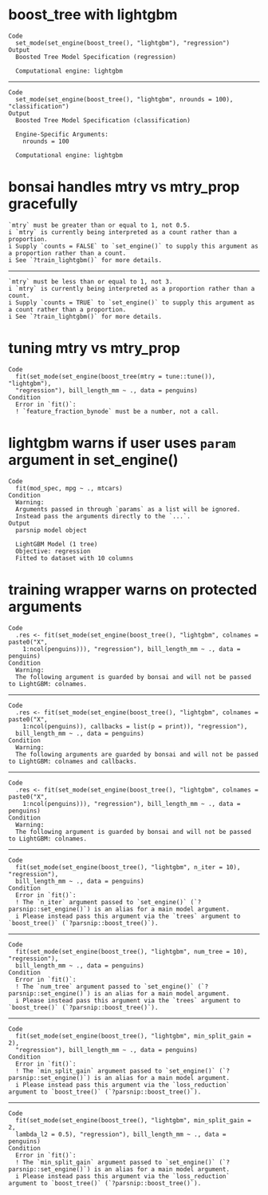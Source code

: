 # boost_tree with lightgbm

    Code
      set_mode(set_engine(boost_tree(), "lightgbm"), "regression")
    Output
      Boosted Tree Model Specification (regression)
      
      Computational engine: lightgbm 
      

---

    Code
      set_mode(set_engine(boost_tree(), "lightgbm", nrounds = 100), "classification")
    Output
      Boosted Tree Model Specification (classification)
      
      Engine-Specific Arguments:
        nrounds = 100
      
      Computational engine: lightgbm 
      

# bonsai handles mtry vs mtry_prop gracefully

    `mtry` must be greater than or equal to 1, not 0.5.
    i `mtry` is currently being interpreted as a count rather than a proportion.
    i Supply `counts = FALSE` to `set_engine()` to supply this argument as a proportion rather than a count.
    i See `?train_lightgbm()` for more details.

---

    `mtry` must be less than or equal to 1, not 3.
    i `mtry` is currently being interpreted as a proportion rather than a count.
    i Supply `counts = TRUE` to `set_engine()` to supply this argument as a count rather than a proportion.
    i See `?train_lightgbm()` for more details.

# tuning mtry vs mtry_prop

    Code
      fit(set_mode(set_engine(boost_tree(mtry = tune::tune()), "lightgbm"),
      "regression"), bill_length_mm ~ ., data = penguins)
    Condition
      Error in `fit()`:
      ! `feature_fraction_bynode` must be a number, not a call.

# lightgbm warns if user uses `param` argument in set_engine()

    Code
      fit(mod_spec, mpg ~ ., mtcars)
    Condition
      Warning:
      Arguments passed in through `params` as a list will be ignored.
      Instead pass the arguments directly to the `...`.
    Output
      parsnip model object
      
      LightGBM Model (1 tree)
      Objective: regression
      Fitted to dataset with 10 columns

# training wrapper warns on protected arguments

    Code
      .res <- fit(set_mode(set_engine(boost_tree(), "lightgbm", colnames = paste0("X",
        1:ncol(penguins))), "regression"), bill_length_mm ~ ., data = penguins)
    Condition
      Warning:
      The following argument is guarded by bonsai and will not be passed to LightGBM: colnames.

---

    Code
      .res <- fit(set_mode(set_engine(boost_tree(), "lightgbm", colnames = paste0("X",
        1:ncol(penguins)), callbacks = list(p = print)), "regression"),
      bill_length_mm ~ ., data = penguins)
    Condition
      Warning:
      The following arguments are guarded by bonsai and will not be passed to LightGBM: colnames and callbacks.

---

    Code
      .res <- fit(set_mode(set_engine(boost_tree(), "lightgbm", colnames = paste0("X",
        1:ncol(penguins))), "regression"), bill_length_mm ~ ., data = penguins)
    Condition
      Warning:
      The following argument is guarded by bonsai and will not be passed to LightGBM: colnames.

---

    Code
      fit(set_mode(set_engine(boost_tree(), "lightgbm", n_iter = 10), "regression"),
      bill_length_mm ~ ., data = penguins)
    Condition
      Error in `fit()`:
      ! The `n_iter` argument passed to `set_engine()` (`?parsnip::set_engine()`) is an alias for a main model argument.
      i Please instead pass this argument via the `trees` argument to `boost_tree()` (`?parsnip::boost_tree()`).

---

    Code
      fit(set_mode(set_engine(boost_tree(), "lightgbm", num_tree = 10), "regression"),
      bill_length_mm ~ ., data = penguins)
    Condition
      Error in `fit()`:
      ! The `num_tree` argument passed to `set_engine()` (`?parsnip::set_engine()`) is an alias for a main model argument.
      i Please instead pass this argument via the `trees` argument to `boost_tree()` (`?parsnip::boost_tree()`).

---

    Code
      fit(set_mode(set_engine(boost_tree(), "lightgbm", min_split_gain = 2),
      "regression"), bill_length_mm ~ ., data = penguins)
    Condition
      Error in `fit()`:
      ! The `min_split_gain` argument passed to `set_engine()` (`?parsnip::set_engine()`) is an alias for a main model argument.
      i Please instead pass this argument via the `loss_reduction` argument to `boost_tree()` (`?parsnip::boost_tree()`).

---

    Code
      fit(set_mode(set_engine(boost_tree(), "lightgbm", min_split_gain = 2,
      lambda_l2 = 0.5), "regression"), bill_length_mm ~ ., data = penguins)
    Condition
      Error in `fit()`:
      ! The `min_split_gain` argument passed to `set_engine()` (`?parsnip::set_engine()`) is an alias for a main model argument.
      i Please instead pass this argument via the `loss_reduction` argument to `boost_tree()` (`?parsnip::boost_tree()`).

